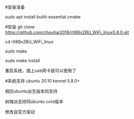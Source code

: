 #安装准备

sudo apt install build-essential cmake

#安装
git clone https://github.com/chouhai2018/rtl88x2BU_WiFi_linux5.8.0.git

cd rtl88x2BU_WiFi_linux

sudo make

sudo make install

重启系统，插上usb网卡就可以使用了

#系统支持 
ubuntu 20.10 kennel 5.8.0+

相应ubuntu派生版本同支持

树梅派支持同ubuntu core版本

修改自官方驱动
